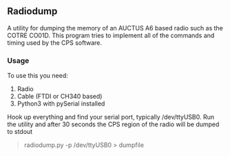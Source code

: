 ## Radiodump

A utility for dumping the memory of an AUCTUS A6 based radio such as the COTRE CO01D.  This program tries to implement all of the commands and timing used by the CPS software.

### Usage

To use this you need:
1. Radio
2. Cable (FTDI or CH340 based)
3. Python3 with pySerial installed

Hook up everything and find your serial port, typically /dev/ttyUSB0.  Run the utility and after 30 seconds the CPS region of the radio will be dumped to stdout

> radiodump.py -p /dev/ttyUSB0 > dumpfile
